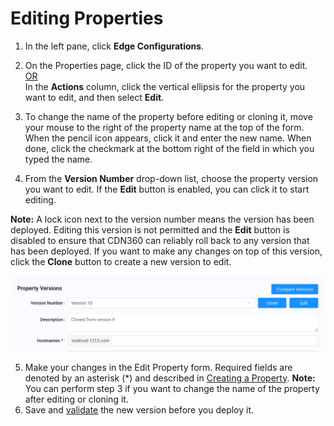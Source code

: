 
# Editing Properties

1. In the left pane, click **Edge Configurations**.

2. On the Properties page, click the ID of the property you want to edit. 
   <br><U>OR </u></br>
  In the **Actions** column, click the vertical ellipsis for the property you want to edit, and then select **Edit**.

3. To change the name of the property before editing or cloning it, move your mouse to the right of the property name at the top of the form. When the pencil icon appears, click it and enter the new name. When done, click the checkmark at the bottom right of the field in which you typed the name.
   
4. From the **Version Number** drop-down list, choose the property version you want to edit. If the **Edit** button is enabled, you can click it to start editing.

**Note:** A lock icon next to the version number means the version has been deployed. Editing this version is not permitted and the **Edit** button is disabled to ensure that CDN360 can reliably roll back to any version that has been deployed. If you want to make any changes on top of this version, click the **Clone** button to create a new version to edit.

<p align="center"><img src="/docs/resources/images/edge-configurations/property-versions.png" alt="Upload Certificate Version" width="700"></p>

5. Make your changes in the Edit Property form. Required fields are denoted by an asterisk (\*) and described in [Creating a Property](</docs/portal/edge-configurations/creating-property.md>).
**Note:** You can perform step 3 if you want to change the name of the property after editing or cloning it.
6. Save and [validate](</docs/portal/tasks/validations.md>) the new version before you deploy it.
